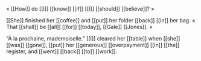 « [[How]] do [[I]] [[know]] [[if]] [[I]] [[should]] [[believe]]? »

[[She]] finished her [[coffee]] and [[put]] her folder [[back]] [[in]] her bag. « That [[shall]] be [[all]] [[for]] [[today]], [[Gale]] [[Jones]]. »

“À la prochaine, mademoiselle.” [[I]] cleared her [[table]] when [[she]] [[was]] [[gone]], [[put]] her [[generous]] [[overpayment]] [[in]] [[the]] register, and [[went]] [[back]] [[to]] [[work]].
